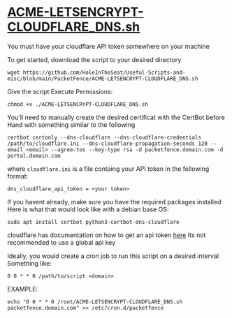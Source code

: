# [ACME-LETSENCRYPT-CLOUDFLARE_DNS.sh](ACME-LETSENCRYPT-CLOUDFLARE_DNS.sh)
You must have your cloudflare API token somewhere on your machine

To get started, download the script to your desired directory
```
wget https://github.com/HoleInTheSeat/Useful-Scripts-and-misc/blob/main/PacketFence/ACME-LETSENCRYPT-CLOUDFLARE_DNS.sh
```
Give the script Execute Permissions:
```
chmod +x ./ACME-LETSENCRYPT-CLOUDFLARE_DNS.sh
```
You'll need to manually create the desired certificat with the CertBot before Hand with something similar to the following
```
certbot certonly --dns-cloudflare --dns-cloudflare-credentials /path/to/cloudflare.ini --dns-cloudflare-propagation-seconds 120 --email <email> --agree-tos --key-type rsa -d packetfence.domain.com -d portal.domain.com
```
where `cloudflare.ini` is a file containg your API token in the following format:
```
dns_cloudflare_api_token = <your token>
```
If you havent already, make sure you have the required packages installed
Here is what that would look like with a debian base OS:
```
sudo apt install certbot python3-certbot-dns-cloudflare
```

cloudflare has documentation on how to get an api token [here](https://developers.cloudflare.com/fundamentals/api/get-started/create-token/)
Its not recommended to use a global api key

Ideally, you would create a cron job to run this script on a desired interval
Something like:
```
0 0 * * 0 /path/to/script <domain>
```
EXAMPLE:
```
echo "0 0 * * 0 /root/ACME-LETSENCRYPT-CLOUDFLARE_DNS.sh packetfence.domain.com" >> /etc/cron.d/packetfence
```
